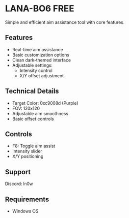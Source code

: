 # LANA-BO6 FREE

Simple and efficient aim assistance tool with core features.

## Features
- Real-time aim assistance
- Basic customization options
- Clean dark-themed interface
- Adjustable settings:
  - Intensity control
  - X/Y offset adjustment

## Technical Details
- Target Color: 0xc9008d (Purple)
- FOV: 120x120
- Adjustable aim smoothness
- Basic offset controls

## Controls
- F8: Toggle aim assist
- Intensity slider
- X/Y positioning

## Support
Discord: ln0w

## Requirements
- Windows OS
